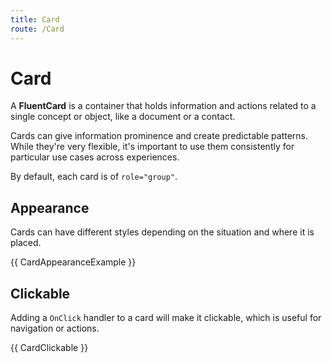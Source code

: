 ```yaml
---
title: Card
route: /Card
---
```


# Card

A **FluentCard** is a container that holds information and actions related to a single concept or object, like a document or a contact.

Cards can give information prominence and create predictable patterns.
While they're very flexible, it's important to use them consistently for particular use cases across experiences.

By default, each card is of `role="group"`.

## Appearance

Cards can have different styles depending on the situation and where it is placed.

{{ CardAppearanceExample }}


## Clickable

Adding a `OnClick` handler to a card will make it clickable, which is useful for navigation or actions.

{{ CardClickable }}
